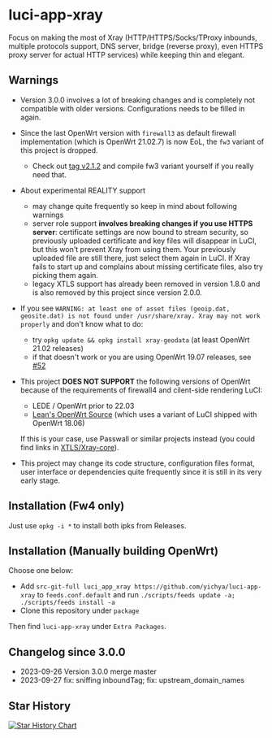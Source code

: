 # luci-app-xray

Focus on making the most of Xray (HTTP/HTTPS/Socks/TProxy inbounds, multiple protocols support, DNS server, bridge (reverse proxy), even HTTPS proxy server for actual HTTP services) while keeping thin and elegant.

## Warnings

* Version 3.0.0 involves a lot of breaking changes and is completely not compatible with older versions. Configurations needs to be filled in again.
* Since the last OpenWrt version with `firewall3` as default firewall implementation (which is OpenWrt 21.02.7) is now EoL, the `fw3` variant of this project is dropped.
    * Check out [tag v2.1.2](https://github.com/yichya/luci-app-xray/tree/v2.1.2) and compile fw3 variant yourself if you really need that.
* About experimental REALITY support
    * may change quite frequently so keep in mind about following warnings
    * server role support **involves breaking changes if you use HTTPS server**: certificate settings are now bound to stream security, so previously uploaded certificate and key files will disappear in LuCI, but this won't prevent Xray from using them. Your previously uploaded file are still there, just select them again in LuCI. If Xray fails to start up and complains about missing certificate files, also try picking them again.
    * legacy XTLS support has already been removed in version 1.8.0 and is also removed by this project since version 2.0.0.
* If you see `WARNING: at least one of asset files (geoip.dat, geosite.dat) is not found under /usr/share/xray. Xray may not work properly` and don't know what to do:
    * try `opkg update && opkg install xray-geodata` (at least OpenWrt 21.02 releases)
    * if that doesn't work or you are using OpenWrt 19.07 releases, see [#52](https://github.com/yichya/luci-app-xray/issues/52#issuecomment-856059905)
* This project **DOES NOT SUPPORT** the following versions of OpenWrt because of the requirements of firewall4 and cilent-side rendering LuCI:
    * LEDE / OpenWrt prior to 22.03
    * [Lean's OpenWrt Source](https://github.com/coolsnowwolf/lede) (which uses a variant of LuCI shipped with OpenWrt 18.06)

    If this is your case, use Passwall or similar projects instead (you could find links in [XTLS/Xray-core](https://github.com/XTLS/Xray-core/)).
* This project may change its code structure, configuration files format, user interface or dependencies quite frequently since it is still in its very early stage. 

## Installation (Fw4 only)

Just use `opkg -i *` to install both ipks from Releases.

## Installation (Manually building OpenWrt)

Choose one below:

* Add `src-git-full luci_app_xray https://github.com/yichya/luci-app-xray` to `feeds.conf.default` and run `./scripts/feeds update -a; ./scripts/feeds install -a` 
* Clone this repository under `package`

Then find `luci-app-xray` under `Extra Packages`.

## Changelog since 3.0.0

* 2023-09-26 Version 3.0.0 merge master
* 2023-09-27 fix: sniffing inboundTag; fix: upstream_domain_names

## Star History

[![Star History Chart](https://api.star-history.com/svg?repos=yichya/luci-app-xray&type=Date)](https://star-history.com/#yichya/luci-app-xray&Date)
